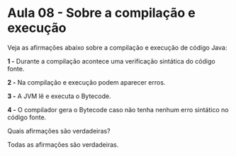 # Aula 08 - Sobre a compilação e execução

Veja as afirmações abaixo sobre a compilação e execução de código Java:

**1 -** Durante a compilação acontece uma verificação sintática do código fonte.

**2 -** Na compilação e execução podem aparecer erros.

**3 -** A JVM lê e executa o Bytecode.

**4 -** O compilador gera o Bytecode caso não tenha nenhum erro sintático no código fonte.

Quais afirmações são verdadeiras?

Todas as afirmações são verdadeiras.